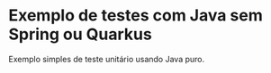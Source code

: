 # Exemplo de testes com Java sem Spring ou Quarkus

Exemplo simples de teste unitário usando Java puro.